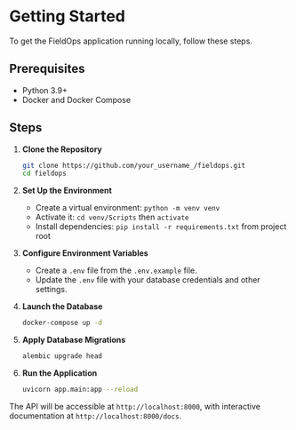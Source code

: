 # Getting Started

To get the FieldOps application running locally, follow these steps.

## Prerequisites

- Python 3.9+
- Docker and Docker Compose

## Steps

1.  **Clone the Repository**
    ```sh
    git clone https://github.com/your_username_/fieldops.git
    cd fieldops
    ```

2.  **Set Up the Environment**
    - Create a virtual environment: `python -m venv venv`
    - Activate it: `cd venv/Scripts` then `activate`
    - Install dependencies: `pip install -r requirements.txt` from project root

3.  **Configure Environment Variables**
    - Create a `.env` file from the `.env.example` file.
    - Update the `.env` file with your database credentials and other settings.

4.  **Launch the Database**
    ```sh
    docker-compose up -d
    ```

5.  **Apply Database Migrations**
    ```sh
    alembic upgrade head
    ```

6.  **Run the Application**
    ```sh
    uvicorn app.main:app --reload
    ```

The API will be accessible at `http://localhost:8000`, with interactive documentation at `http://localhost:8000/docs`.
